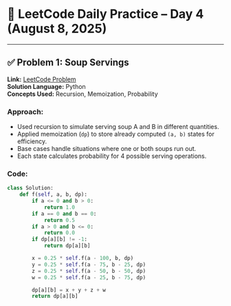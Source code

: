 # 🧠 LeetCode Daily Practice – Day 4 (August 8, 2025)

---

## ✅ Problem 1: Soup Servings
**Link:** [LeetCode Problem](https://leetcode.com/problems/soup-servings/)  
**Solution Language:** Python  
**Concepts Used:** Recursion, Memoization, Probability

### **Approach:**
- Used recursion to simulate serving soup A and B in different quantities.
- Applied memoization (`dp`) to store already computed `(a, b)` states for efficiency.
- Base cases handle situations where one or both soups run out.
- Each state calculates probability for 4 possible serving operations.

### **Code:**
```python
class Solution:
    def f(self, a, b, dp):
        if a <= 0 and b > 0:
            return 1.0
        if a == 0 and b == 0:
            return 0.5
        if a > 0 and b <= 0:
            return 0.0
        if dp[a][b] != -1:
            return dp[a][b]

        x = 0.25 * self.f(a - 100, b, dp)
        y = 0.25 * self.f(a - 75, b - 25, dp)
        z = 0.25 * self.f(a - 50, b - 50, dp)
        w = 0.25 * self.f(a - 25, b - 75, dp)

        dp[a][b] = x + y + z + w
        return dp[a][b]
